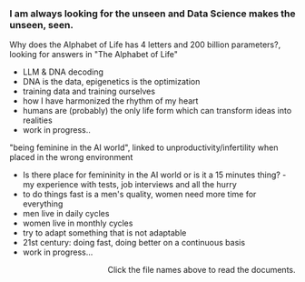 ### I am always looking for the unseen and Data Science makes the unseen, seen.

Why does the Alphabet of Life has 4 letters and 200 billion parameters?, looking for answers in "The Alphabet of Life"
- LLM & DNA decoding
- DNA is the data, epigenetics is the optimization
- training data and training ourselves
- how I have harmonized the rhythm of my heart
- humans are (probably) the only life form which can transform ideas into realities
- work in progress..

"being feminine in the AI world", linked to unproductivity/infertility when placed in the wrong environment
- Is there place for femininity in the AI world or is it a 15 minutes thing? - my experience with tests, job interviews and all the hurry
- to do things fast is a men's quality, women need more time for everything
- men live in daily cycles
- women live in monthly cycles
- try to adapt something that is not adaptable
- 21st century: doing fast, doing better on a continuous basis
- work in progress...

<p align = "right"> Click the file names above to read the documents. </p>
